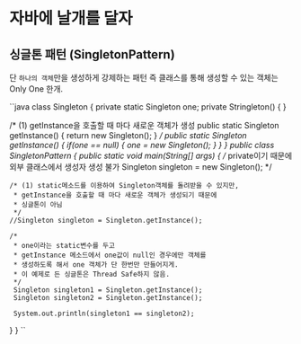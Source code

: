 # 자바에 날개를 달자
## 싱글톤 패턴 (SingletonPattern)
단 `하나의 객체`만을 생성하게 강제하는 패턴
즉 클래스를 통해 생성할 수 있는 객체는 Only One 한개.

``java
class Singleton {
  private static Singleton one;
  private Stringleton() {
  }
  
  /* (1) getInstance을 호출할 때 마다 새로운 객체가 생성
  public static Singleton getInstance() {
    return new Singleton();
  }
  */
  public static Singleton getInstance() {
    if(one == null) {
      one = new Singleton();
    }
  }
}
public class SingletonPattern {
  public static void main(String[] args) {
    /* private이기 때문에 외부 클래스에서 생성자 생성 불가
    Singleton singleton = new Singleton();
    */
    
    /* (1) static메소드를 이용하여 Singleton객체를 돌려받을 수 있지만,
     * getInstance을 호출할 때 마다 새로운 객체가 생성되기 때문에
     * 싱글톤이 아님
     */
    //Singleton singleton = Singleton.getInstance(); 
    
    /*
     * one이라는 static변수를 두고
     * getInstance 메소드에서 one값이 null인 경우에만 객체를
     * 생성하도록 해서 one 객체가 단 한번만 만들어지게.
     * 이 예제로 든 싱글톤은 Thread Safe하지 않음.
     */
     Singleton singleton1 = Singleton.getInstance();
     Singleton singleton2 = Singleton.getInstance();
     
     System.out.println(singleton1 == singleton2);
  }
}
``
